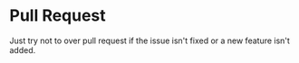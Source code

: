 # Pull Request

Just try not to over pull request if the issue isn't fixed or a new feature isn't added.
